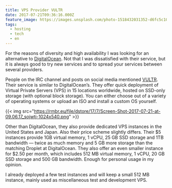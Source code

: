 ```yaml
---
title: VPS Provider VULTR
date: 2017-07-21T09:36:16.000Z
feature_image: https://images.unsplash.com/photo-1518432031352-d6fc5c10da5a?ixlib=rb-0.3.5&q=80&fm=jpg&crop=entropy&cs=tinysrgb&w=1080&fit=max&ixid=eyJhcHBfaWQiOjExNzczfQ&s=2ac2a0ba9c4b41180fa2038665684948
tags:
  - hosting
  - tech
  - en
---
```


For the reasons of diversity and high availability I was looking for an alternative to [DigitalOcean](https://digitalocean.com). Not that I was dissatisfied with their service, but it is always good to try new services and to spread your services between several providers.

People on the IRC channel and posts on social media mentioned [VULTR](http://www.vultr.com/?ref=7149844). Their service is similar to DigitalOcean’s. They offer quick deployment of Virtual Private Servers (VPS) in 15 locations worldwide, hosted on SSD-only storage (with optional block storage). You can either choose out of a variety of operating systems or upload an ISO and install a custom OS yourself.

{{< img src="https://rmbr.eu/file/dstore/17/7/Screen-Shot-2017-07-21-at-09.06.17_sojwtj-1024x540.png" >}}

Other than DigitalOcean, they also provide dedicated VPS instances in the United States and Japan. Also their price scheme slightly differs. Their $5 instances provide 1GB virtual memory, 1 vCPU, 25 GB SSD storage and 1TB bandwidth — twice as much memory and 5 GB more storage than the matching Droplet at DigitalOcean. They also offer an even smaller instance for $2.50 per month, which includes 512 MB virtual memory, 1 vCPU, 20 GB SSD storage and 500 GB bandwidth. Enough for personal usage in my opinion.

I already deployed a few test instances and will keep a small 512 MB instance, mainly used as miscellaneous test and development VPS.
